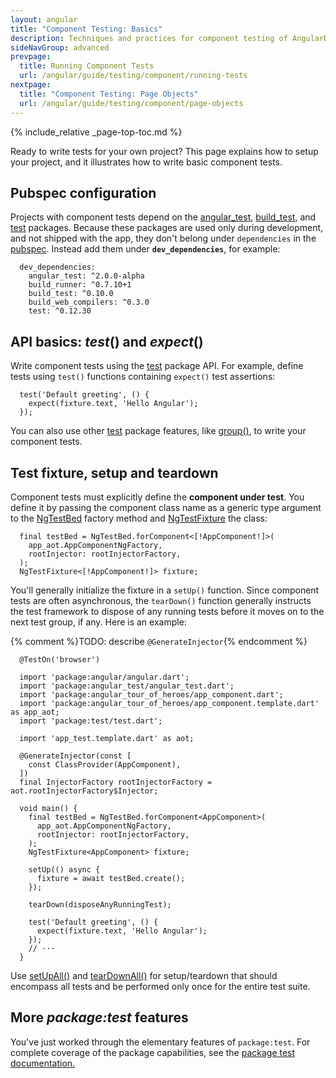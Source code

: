 ```yaml
---
layout: angular
title: "Component Testing: Basics"
description: Techniques and practices for component testing of AngularDart apps.
sideNavGroup: advanced
prevpage:
  title: Running Component Tests
  url: /angular/guide/testing/component/running-tests
nextpage:
  title: "Component Testing: Page Objects"
  url: /angular/guide/testing/component/page-objects
---
```

<?code-excerpt path-base="examples/ng/doc"?>

{% include_relative _page-top-toc.md %}

Ready to write tests for your own project? This page explains how to setup your
project, and it illustrates how to write basic component tests.

## Pubspec configuration

Projects with component tests depend on the
[angular_test][], [build_test][], and [test][] packages. Because these packages are used
only during development, and not shipped with the app, they don't belong
under `dependencies` in the [pubspec][]. Instead add them
under **`dev_dependencies`**, for example:

<?code-excerpt "toh-0/pubspec.yaml (dev_dependencies)" title?>
```
  dev_dependencies:
    angular_test: ^2.0.0-alpha
    build_runner: ^0.7.10+1
    build_test: ^0.10.0
    build_web_compilers: ^0.3.0
    test: ^0.12.30
```

## API basics: _test_() and _expect_()

Write component tests using the [test][] package API.
For example, define tests using `test()` functions
containing `expect()` test assertions:

<?code-excerpt "toh-0/test/app_test.dart (simple test)" region="default-test" title?>
```
  test('Default greeting', () {
    expect(fixture.text, 'Hello Angular');
  });
```

You can also use other [test][] package features, like [group()][], to write your component tests.

## Test fixture, setup and teardown

Component tests must explicitly define the **component under test**. You define
it by passing the component class name as a generic type argument to the
[NgTestBed][] factory method and [NgTestFixture][] the class:

<?code-excerpt "toh-0/test/app_test.dart (test bed and fixture)" title replace="/AppComponent\b/[!$&!]/g"?>
```
  final testBed = NgTestBed.forComponent<[!AppComponent!]>(
    app_aot.AppComponentNgFactory,
    rootInjector: rootInjectorFactory,
  );
  NgTestFixture<[!AppComponent!]> fixture;
```

You'll generally initialize the fixture in a `setUp()` function.
Since component tests are often asynchronous, the `tearDown()` function
generally instructs the test framework to dispose of any running tests
before it moves on to the next test group, if any. Here is an example:

{% comment %}TODO: describe `@GenerateInjector`{% endcomment %}

<?code-excerpt "toh-0/test/app_test.dart (excerpt)" region="initial" title?>
```
  @TestOn('browser')

  import 'package:angular/angular.dart';
  import 'package:angular_test/angular_test.dart';
  import 'package:angular_tour_of_heroes/app_component.dart';
  import 'package:angular_tour_of_heroes/app_component.template.dart' as app_aot;
  import 'package:test/test.dart';

  import 'app_test.template.dart' as aot;

  @GenerateInjector(const [
    const ClassProvider(AppComponent),
  ])
  final InjectorFactory rootInjectorFactory = aot.rootInjectorFactory$Injector;

  void main() {
    final testBed = NgTestBed.forComponent<AppComponent>(
      app_aot.AppComponentNgFactory,
      rootInjector: rootInjectorFactory,
    );
    NgTestFixture<AppComponent> fixture;

    setUp(() async {
      fixture = await testBed.create();
    });

    tearDown(disposeAnyRunningTest);

    test('Default greeting', () {
      expect(fixture.text, 'Hello Angular');
    });
    // ···
  }
```

Use [setUpAll()][] and [tearDownAll()][] for setup/teardown that should encompass all tests and be performed only once for the entire test suite.

## More _package:test_ features

You've just worked through the elementary features of `package:test`. For
complete coverage of the package capabilities, see the
[package test documentation.][test]

[angular_test]: https://pub.dartlang.org/packages/angular_test
[build_test]: https://pub.dartlang.org/packages/build_test
[group()]: https://pub.dartlang.org/packages/test#writing-tests
[group API]: {{site.api}}/test/latest/test/group.html
[NgTestBed]: {{site.api}}/angular_test/latest/angular_test/NgTestBed-class.html
[NgTestFixture]: {{site.api}}/angular_test/latest/angular_test/NgTestFixture-class.html
[pubspec]: {{site.dartlang}}/tools/pub/pubspec
[setUpAll()]: {{site.api}}/test/latest/test/setUpAll.html
[tearDownAll()]: {{site.api}}/test/latest/test/tearDownAll.html
[test]: https://pub.dartlang.org/packages/test
